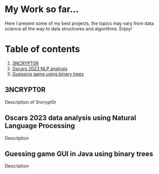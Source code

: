 # My Work so far...
Here I present some of my best projects, the topics may vary from data science all the way to data structrures and algorithms.
Enjoy!

# Table of contents
1. [3NCRYPT0R](#en3ncrypt0r)
2. [Oscars 2023 NLP analysis](#oscars)
3. [Guessing game using binary trees](#guessingGame)

## 3NCRYPT0R <a name="en3ncrypt0r"></a>
Description of 3ncrypt0r

## Oscars 2023 data analysis using Natural Language Processing <a name="oscars"></a>
Description 


## Guessing game GUI in Java using binary trees <a name="guessingGame"></a>
Description
